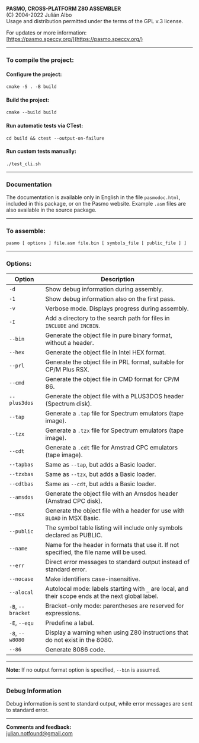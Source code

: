 **PASMO, CROSS-PLATFORM Z80 ASSEMBLER**  
(C) 2004-2022 Julián Albo  
Usage and distribution permitted under the terms of the GPL v.3 license.

For updates or more information:  
[https://pasmo.speccy.org/](https://pasmo.speccy.org/)

- - -

### To compile the project:

#### Configure the project:

`cmake -S . -B build`

#### Build the project:

`cmake --build build`

#### Run automatic tests via CTest:

`cd build && ctest --output-on-failure`

#### Run custom tests manually:

`./test_cli.sh`

- - -

### Documentation

The documentation is available only in English in the file `pasmodoc.html`, included in this package, or on the Pasmo website. Example `.asm` files are also available in the source package.

- - -

### To assemble:

`pasmo [ options ] file.asm file.bin [ symbols_file [ public_file ] ]`

- - -

### Options:

| **Option** | **Description** |
| --- | --- |
| `-d` | Show debug information during assembly. |
| `-1` | Show debug information also on the first pass. |
| `-v` | Verbose mode. Displays progress during assembly. |
| `-I` | Add a directory to the search path for files in `INCLUDE` and `INCBIN`. |
| `--bin` | Generate the object file in pure binary format, without a header. |
| `--hex` | Generate the object file in Intel HEX format. |
| `--prl` | Generate the object file in PRL format, suitable for CP/M Plus RSX. |
| `--cmd` | Generate the object file in CMD format for CP/M 86. |
| `--plus3dos` | Generate the object file with a PLUS3DOS header (Spectrum disk). |
| `--tap` | Generate a `.tap` file for Spectrum emulators (tape image). |
| `--tzx` | Generate a `.tzx` file for Spectrum emulators (tape image). |
| `--cdt` | Generate a `.cdt` file for Amstrad CPC emulators (tape image). |
| `--tapbas` | Same as `--tap`, but adds a Basic loader. |
| `--tzxbas` | Same as `--tzx`, but adds a Basic loader. |
| `--cdtbas` | Same as `--cdt`, but adds a Basic loader. |
| `--amsdos` | Generate the object file with an Amsdos header (Amstrad CPC disk). |
| `--msx` | Generate the object file with a header for use with `BLOAD` in MSX Basic. |
| `--public` | The symbol table listing will include only symbols declared as PUBLIC. |
| `--name` | Name for the header in formats that use it. If not specified, the file name will be used. |
| `--err` | Direct error messages to standard output instead of standard error. |
| `--nocase` | Make identifiers case-insensitive. |
| `--alocal` | Autolocal mode: labels starting with `_` are local, and their scope ends at the next global label. |
| `-B`, `--bracket` | Bracket-only mode: parentheses are reserved for expressions. |
| `-E`, `--equ` | Predefine a label. |
| `-8`, `--w8080` | Display a warning when using Z80 instructions that do not exist in the 8080. |
| `--86` | Generate 8086 code. |

- - -

**Note:** If no output format option is specified, `--bin` is assumed.

- - -

### Debug Information

Debug information is sent to standard output, while error messages are sent to standard error.

- - -

**Comments and feedback:**  
julian.notfound@gmail.com